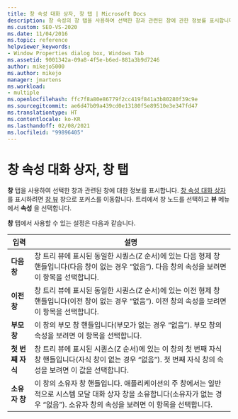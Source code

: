 ```yaml
---
title: 창 속성 대화 상자, 창 탭 | Microsoft Docs
description: 창 속성의 창 탭을 사용하여 선택한 창과 관련된 창에 관한 정보를 표시합니다. 설정에 관해서는 이 문서를 참조하세요.
ms.custom: SEO-VS-2020
ms.date: 11/04/2016
ms.topic: reference
helpviewer_keywords:
- Window Properties dialog box, Windows Tab
ms.assetid: 9001342a-09a8-4f5e-b6ed-881a3b9d7246
author: mikejo5000
ms.author: mikejo
manager: jmartens
ms.workload:
- multiple
ms.openlocfilehash: ffc7f8a80e86779f2cc419f841a3b80280f39c9e
ms.sourcegitcommit: ae6d47b09a439cd0e13180f5e89510e3e347fd47
ms.translationtype: HT
ms.contentlocale: ko-KR
ms.lasthandoff: 02/08/2021
ms.locfileid: "99896405"
---
```

# <a name="windows-tab-window-properties-dialog-box"></a>창 속성 대화 상자, 창 탭
**창** 탭을 사용하여 선택한 창과 관련된 창에 대한 정보를 표시합니다. [창 속성 대화 상자](../debugger/window-properties-dialog-box.md)를 표시하려면 [창 뷰](../debugger/windows-view.md) 창으로 포커스를 이동합니다. 트리에서 창 노드를 선택하고 **뷰** 메뉴에서 **속성** 을 선택합니다.

 **창** 탭에서 사용할 수 있는 설정은 다음과 같습니다.

|입력|설명|
|-----------|-----------------|
|**다음 창**|창 트리 뷰에 표시된 동일한 시퀀스(Z 순서)에 있는 다음 형제 창 핸들입니다(다음 창이 없는 경우 “없음”). 다음 창의 속성을 보려면 이 항목을 선택합니다.|
|**이전 창**|창 트리 뷰에 표시된 동일한 시퀀스(Z 순서)에 있는 이전 형제 창 핸들입니다(이전 창이 없는 경우 “없음”). 이전 창의 속성을 보려면 이 항목을 선택합니다.|
|**부모 창**|이 창의 부모 창 핸들입니다(부모가 없는 경우 “없음”). 부모 창의 속성을 보려면 이 항목을 선택합니다.|
|**첫 번째 자식**|창 트리 뷰에 표시된 시퀀스(Z 순서)에 있는 이 창의 첫 번째 자식 창 핸들입니다(자식 창이 없는 경우 “없음”). 첫 번째 자식 창의 속성을 보려면 이 값을 선택합니다.|
|**소유자 창**|이 창의 소유자 창 핸들입니다. 애플리케이션의 주 창에서는 일반적으로 시스템 모달 대화 상자 창을 소유합니다(소유자가 없는 경우 “없음”). 소유자 창의 속성을 보려면 이 항목을 선택합니다.|